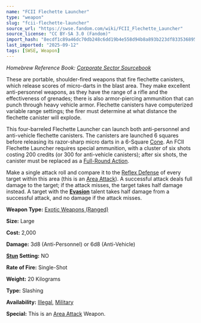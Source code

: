 ```yaml
---
name: "FCII Flechette Launcher"
type: "weapon"
slug: "fcii-flechette-launcher"
source_url: "https://swse.fandom.com/wiki/FCII_Flechette_Launcher"
source_license: "CC BY-SA 3.0 (Fandom)"
import_hash: "8ecdf1c89a46dc70db248c6dd19b4e558d94b8a893b223df8335368951c64070"
last_imported: "2025-09-12"
tags: [SWSE, Weapon]
---
```

*Homebrew Reference Book: [Corporate Sector Sourcebook](https://swse.fandom.com/wiki/Corporate_Sector_Sourcebook)*

These are portable, shoulder-fired weapons that fire flechette canisters, which release scores of micro-darts in the blast area. They make excellent anti-personnel weapons, as they have the range of a rifle and the effectiveness of grenades; there is also armor-piercing ammunition that can punch through heavy vehicle armor. Flechette canisters have computerized variable range settings; the firer must determine at what distance the flechette canister will explode.

This four-barreled Flechette Launcher can launch both anti-personnel and anti-vehicle flechette canisters. The canisters are launched 6 squares before releasing its razor-sharp micro darts in a 6-Square [Cone](https://swse.fandom.com/wiki/Cone). An FCII Flechette Launcher requires special ammunition, with a cluster of six shots costing 200 credits (or 300 for anti-vehicle canisters); after six shots, the canister must be replaced as a [Full-Round Action](https://swse.fandom.com/wiki/Full-Round_Action).

Make a single attack roll and compare it to the [Reflex Defense](https://swse.fandom.com/wiki/Reflex_Defense) of every target within this area (this is an [Area Attack](https://swse.fandom.com/wiki/Area_Attack)). A successful attack deals full damage to the target; if the attack misses, the target takes half damage instead. A target with the **[Evasion](https://swse.fandom.com/wiki/Evasion)** talent takes half damage from a successful attack, and no damage if the attack misses.

**Weapon Type:** [Exotic Weapons (Ranged)](https://swse.fandom.com/wiki/Exotic_Weapons_(Ranged))

**Size:** Large

**Cost:** 2,000

**Damage:** 3d8 (Anti-Personnel) or 6d8 (Anti-Vehicle)

**[Stun](https://swse.fandom.com/wiki/Stun) Setting:** NO

**Rate of Fire:** Single-Shot

**Weight:** 20 Kilograms

**Type:** Slashing

**Availability:** [Illegal](https://swse.fandom.com/wiki/Illegal), [Military](https://swse.fandom.com/wiki/Military)

**Special:** This is an [Area Attack](https://swse.fandom.com/wiki/Area_Attack) Weapon.